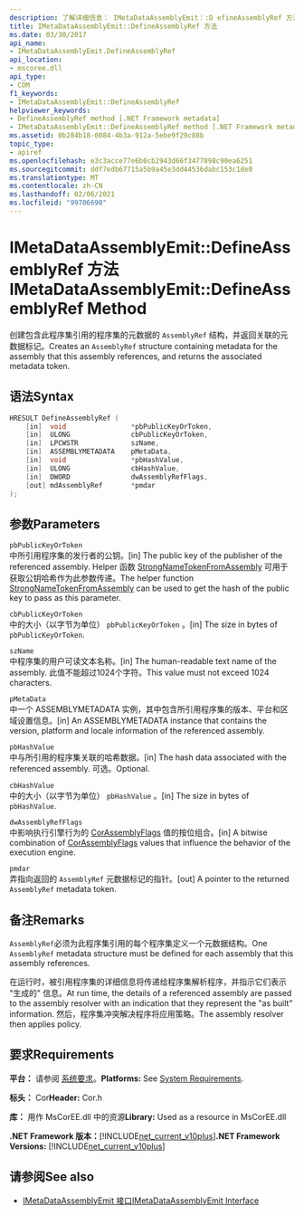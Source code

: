 ```yaml
---
description: 了解详细信息： IMetaDataAssemblyEmit：:D efineAssemblyRef 方法
title: IMetaDataAssemblyEmit::DefineAssemblyRef 方法
ms.date: 03/30/2017
api_name:
- IMetaDataAssemblyEmit.DefineAssemblyRef
api_location:
- mscoree.dll
api_type:
- COM
f1_keywords:
- IMetaDataAssemblyEmit::DefineAssemblyRef
helpviewer_keywords:
- DefineAssemblyRef method [.NET Framework metadata]
- IMetaDataAssemblyEmit::DefineAssemblyRef method [.NET Framework metadata]
ms.assetid: 0b284b18-0084-4b3a-912a-5ebe9f29c88b
topic_type:
- apiref
ms.openlocfilehash: e3c3acce77e6b0cb2943d66f3477898c90ea6251
ms.sourcegitcommit: ddf7edb67715a5b9a45e3dd44536dabc153c1de0
ms.translationtype: MT
ms.contentlocale: zh-CN
ms.lasthandoff: 02/06/2021
ms.locfileid: "99706690"
---
```

# <a name="imetadataassemblyemitdefineassemblyref-method"></a><span data-ttu-id="da28b-103">IMetaDataAssemblyEmit::DefineAssemblyRef 方法</span><span class="sxs-lookup"><span data-stu-id="da28b-103">IMetaDataAssemblyEmit::DefineAssemblyRef Method</span></span>

<span data-ttu-id="da28b-104">创建包含此程序集引用的程序集的元数据的 `AssemblyRef` 结构，并返回关联的元数据标记。</span><span class="sxs-lookup"><span data-stu-id="da28b-104">Creates an `AssemblyRef` structure containing metadata for the assembly that this assembly references, and returns the associated metadata token.</span></span>  
  
## <a name="syntax"></a><span data-ttu-id="da28b-105">语法</span><span class="sxs-lookup"><span data-stu-id="da28b-105">Syntax</span></span>  
  
```cpp  
HRESULT DefineAssemblyRef (  
    [in]  void                *pbPublicKeyOrToken,  
    [in]  ULONG               cbPublicKeyOrToken,  
    [in]  LPCWSTR             szName,  
    [in]  ASSEMBLYMETADATA    pMetaData,  
    [in]  void                *pbHashValue,  
    [in]  ULONG               cbHashValue,  
    [in]  DWORD               dwAssemblyRefFlags,  
    [out] mdAssemblyRef       *pmdar  
);  
```  
  
## <a name="parameters"></a><span data-ttu-id="da28b-106">参数</span><span class="sxs-lookup"><span data-stu-id="da28b-106">Parameters</span></span>  

 `pbPublicKeyOrToken`  
 <span data-ttu-id="da28b-107">中所引用程序集的发行者的公钥。</span><span class="sxs-lookup"><span data-stu-id="da28b-107">[in] The public key of the publisher of the referenced assembly.</span></span> <span data-ttu-id="da28b-108">Helper 函数 [StrongNameTokenFromAssembly](../strong-naming/strongnametokenfromassembly-function.md) 可用于获取公钥哈希作为此参数传递。</span><span class="sxs-lookup"><span data-stu-id="da28b-108">The helper function [StrongNameTokenFromAssembly](../strong-naming/strongnametokenfromassembly-function.md) can be used to get the hash of the public key to pass as this parameter.</span></span>  
  
 `cbPublicKeyOrToken`  
 <span data-ttu-id="da28b-109">中的大小（以字节为单位） `pbPublicKeyOrToken` 。</span><span class="sxs-lookup"><span data-stu-id="da28b-109">[in] The size in bytes of `pbPublicKeyOrToken`.</span></span>  
  
 `szName`  
 <span data-ttu-id="da28b-110">中程序集的用户可读文本名称。</span><span class="sxs-lookup"><span data-stu-id="da28b-110">[in] The human-readable text name of the assembly.</span></span> <span data-ttu-id="da28b-111">此值不能超过1024个字符。</span><span class="sxs-lookup"><span data-stu-id="da28b-111">This value must not exceed 1024 characters.</span></span>  
  
 `pMetaData`  
 <span data-ttu-id="da28b-112">中一个 ASSEMBLYMETADATA 实例，其中包含所引用程序集的版本、平台和区域设置信息。</span><span class="sxs-lookup"><span data-stu-id="da28b-112">[in] An ASSEMBLYMETADATA instance that contains the version, platform and locale information of the referenced assembly.</span></span>  
  
 `pbHashValue`  
 <span data-ttu-id="da28b-113">中与所引用的程序集关联的哈希数据。</span><span class="sxs-lookup"><span data-stu-id="da28b-113">[in] The hash data associated with the referenced assembly.</span></span> <span data-ttu-id="da28b-114">可选。</span><span class="sxs-lookup"><span data-stu-id="da28b-114">Optional.</span></span>  
  
 `cbHashValue`  
 <span data-ttu-id="da28b-115">中的大小（以字节为单位） `pbHashValue` 。</span><span class="sxs-lookup"><span data-stu-id="da28b-115">[in] The size in bytes of `pbHashValue`.</span></span>  
  
 `dwAssemblyRefFlags`  
 <span data-ttu-id="da28b-116">中影响执行引擎行为的 [CorAssemblyFlags](corassemblyflags-enumeration.md) 值的按位组合。</span><span class="sxs-lookup"><span data-stu-id="da28b-116">[in] A bitwise combination of [CorAssemblyFlags](corassemblyflags-enumeration.md) values that influence the behavior of the execution engine.</span></span>  
  
 `pmdar`  
 <span data-ttu-id="da28b-117">弄指向返回的 `AssemblyRef` 元数据标记的指针。</span><span class="sxs-lookup"><span data-stu-id="da28b-117">[out] A pointer to the returned `AssemblyRef` metadata token.</span></span>  
  
## <a name="remarks"></a><span data-ttu-id="da28b-118">备注</span><span class="sxs-lookup"><span data-stu-id="da28b-118">Remarks</span></span>  

 <span data-ttu-id="da28b-119">`AssemblyRef`必须为此程序集引用的每个程序集定义一个元数据结构。</span><span class="sxs-lookup"><span data-stu-id="da28b-119">One `AssemblyRef` metadata structure must be defined for each assembly that this assembly references.</span></span>  
  
 <span data-ttu-id="da28b-120">在运行时，被引用程序集的详细信息将传递给程序集解析程序，并指示它们表示 "生成的" 信息。</span><span class="sxs-lookup"><span data-stu-id="da28b-120">At run time, the details of a referenced assembly are passed to the assembly resolver with an indication that they represent the "as built" information.</span></span> <span data-ttu-id="da28b-121">然后，程序集冲突解决程序将应用策略。</span><span class="sxs-lookup"><span data-stu-id="da28b-121">The assembly resolver then applies policy.</span></span>  
  
## <a name="requirements"></a><span data-ttu-id="da28b-122">要求</span><span class="sxs-lookup"><span data-stu-id="da28b-122">Requirements</span></span>  

 <span data-ttu-id="da28b-123">**平台：** 请参阅 [系统要求](../../get-started/system-requirements.md)。</span><span class="sxs-lookup"><span data-stu-id="da28b-123">**Platforms:** See [System Requirements](../../get-started/system-requirements.md).</span></span>  
  
 <span data-ttu-id="da28b-124">**标头：** Cor</span><span class="sxs-lookup"><span data-stu-id="da28b-124">**Header:** Cor.h</span></span>  
  
 <span data-ttu-id="da28b-125">**库：** 用作 MsCorEE.dll 中的资源</span><span class="sxs-lookup"><span data-stu-id="da28b-125">**Library:** Used as a resource in MsCorEE.dll</span></span>  
  
 <span data-ttu-id="da28b-126">**.NET Framework 版本：**[!INCLUDE[net_current_v10plus](../../../../includes/net-current-v10plus-md.md)]</span><span class="sxs-lookup"><span data-stu-id="da28b-126">**.NET Framework Versions:** [!INCLUDE[net_current_v10plus](../../../../includes/net-current-v10plus-md.md)]</span></span>  
  
## <a name="see-also"></a><span data-ttu-id="da28b-127">请参阅</span><span class="sxs-lookup"><span data-stu-id="da28b-127">See also</span></span>

- [<span data-ttu-id="da28b-128">IMetaDataAssemblyEmit 接口</span><span class="sxs-lookup"><span data-stu-id="da28b-128">IMetaDataAssemblyEmit Interface</span></span>](imetadataassemblyemit-interface.md)
